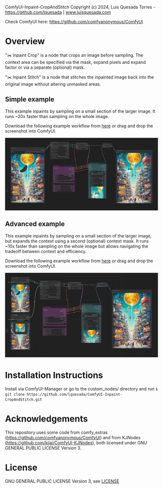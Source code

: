 ComfyUI-Inpaint-CropAndStitch
Copyright (c) 2024, Luis Quesada Torres - https://github.com/lquesada | www.luisquesada.com

Check ComfyUI here: https://github.com/comfyanonymous/ComfyUI

# Overview

"✂️  Inpaint Crop" is a node that crops an image before sampling. The context area can be specified via the mask, expand pixels and expand factor or via a separate (optional) mask.

"✂️  Inpaint Stitch" is a node that stitches the inpainted image back into the original image without altering unmasked areas.

## Simple example
This example inpaints by sampling on a small section of the larger image. It runs ~20x faster than sampling on the whole image.

Download the following example workflow from [here](inpaint-cropandstitch_example_workflow.json) or drag and drop the screenshot into ComfyUI.

![Workflow](inpaint-cropandstitch_example_workflow.png)

## Advanced example
This example inpaints by sampling on a small section of the larger image, but expands the context using a second (optional) context mask. It runs ~10x faster than sampling on the whole image but allows navigating the tradeoff between context and efficiency.

Download the following example workflow from [here](inpaint-cropandstitch_example_workflow_advanced.json) or drag and drop the screenshot into ComfyUI.

![Workflow](inpaint-cropandstitch_example_workflow_advanced.png)

# Installation Instructions

Install via ComfyUI-Manager or go to the custom_nodes/ directory and run ```$ git clone https://github.com/lquesada/ComfyUI-Inpaint-CropAndStitch.git```

# Acknowledgements

This repository uses some code from comfy_extras (https://github.com/comfyanonymous/ComfyUI) and from KJNodes (https://github.com/kijai/ComfyUI-KJNodes), both licensed under GNU GENERAL PUBLIC LICENSE Version 3. 

# License
GNU GENERAL PUBLIC LICENSE Version 3, see [LICENSE](LICENSE)
